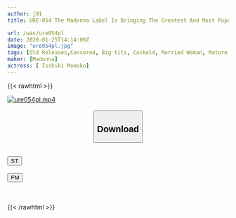 ```yaml
---
author: j91
title: URE-054 The Madonna Label Is Bringing The Greatest And Most Popular Married Woman NTR Dojin Manga Comic Books Of 2019 Into Live-Action Video!! Original Story, Pussy Poison Tasty Stepmothers – When An Innocent MILF Gets Fucked By Younger Cocks – Momoko Isshiki

url: /was/ure054pl
date: 2020-01-25T14:14:00Z
image: "ure054pl.jpg"
tags: [Old Releases,Censored, Big tits, Cuckold, Married Woman, Mature Woman, Original Collaboration]
maker: [Madonna]
actress: [ Isshiki Momoko]
---
```



{{< rawhtml >}}

<div class="video" data-videoid="9OBP0ZJxj8Fyq8">
    <a href="javascript:;">
        <img src="/was/ure054pl/ure054pl.jpg" width="WIDTH" height="HEIGHT" alt="ure054pl.mp4" loading="lazy">
    </a>
</div>

<script type="text/javascript" src="https://j91.asia/asset/on-demand-st.js"></script>

<br>
  <link rel="stylesheet" href="https://j91.asia/asset/bs5.css">
  
  <center>
  <button class="btn btn-primary" type="button" data-bs-toggle="collapse" data-bs-target=".multi-collapse" aria-expanded="false" aria-controls="multiCollapseExample1 multiCollapseExample2"><h2>Download</h2></button></center>
</p>
<div class="row">
  <div class="col">
    <div class="collapse multi-collapse" id="multiCollapseExample1">
      <div class="card card-body">
	      	      <br>
<div class="buttons">  
<a href="https://streamtape.to/v/9OBP0ZJxj8Fyq8" target="_blank"><button class="btn-hover color-3"><i class="fa fa-download"></i> ST</button></a></div>
    </div>
  </div>
</div>
  <div class="col">
    <div class="collapse multi-collapse" id="multiCollapseExample2">
      <div class="card card-body">
	      <br>
<div class="buttons">
    <a href="https://filemoon.sx/d/cs9rbp4sxtv2" target="_blank"><button class="btn-hover color-8"><i class="fa fa-download"></i> FM</button></a></div>
<br><br>
      </div>
    </div>
  </div>
</div>

{{< /rawhtml >}}